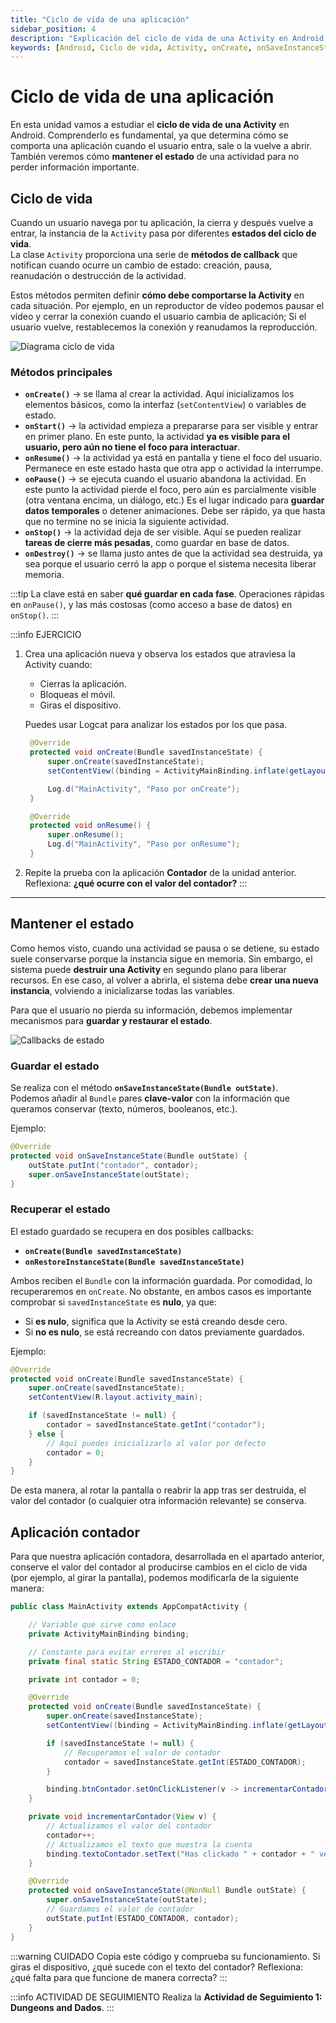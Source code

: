 ```yaml
---
title: "Ciclo de vida de una aplicación"
sidebar_position: 4
description: "Explicación del ciclo de vida de una Activity en Android, sus métodos principales y cómo mantener el estado de la aplicación."
keywords: [Android, Ciclo de vida, Activity, onCreate, onSaveInstanceState]
---
```


<div class="justify-text">

# Ciclo de vida de una aplicación

En esta unidad vamos a estudiar el **ciclo de vida de una Activity** en Android. Comprenderlo es fundamental, ya que determina cómo se comporta una aplicación cuando el usuario entra, sale o la vuelve a abrir. También veremos cómo **mantener el estado** de una actividad para no perder información importante.


## Ciclo de vida

Cuando un usuario navega por tu aplicación, la cierra y después vuelve a entrar, la instancia de la `Activity` pasa por diferentes **estados del ciclo de vida**.  
La clase `Activity` proporciona una serie de **métodos de callback** que notifican cuando ocurre un cambio de estado: creación, pausa, reanudación o destrucción de la actividad.

Estos métodos permiten definir **cómo debe comportarse la Activity** en cada situación. Por ejemplo, en un reproductor de vídeo podemos pausar el vídeo y cerrar la conexión cuando el usuario cambia de aplicación; Si el usuario vuelve, restablecemos la conexión y reanudamos la reproducción.

![Diagrama ciclo de vida](./0-img/ciclo-vida/diagrama-ciclo-vida.png)


### Métodos principales

- **`onCreate()`** → se llama al crear la actividad. Aquí inicializamos los elementos básicos, como la interfaz (`setContentView`) o variables de estado.  
- **`onStart()`** → la actividad empieza a prepararse para ser visible y entrar en primer plano. En este punto, la actividad **ya es visible para el usuario, pero aún no tiene el foco para interactuar**. 
- **`onResume()`** → la actividad ya está en pantalla y tiene el foco del usuario. Permanece en este estado hasta que otra app o actividad la interrumpe.  
- **`onPause()`** → se ejecuta cuando el usuario abandona la actividad. En este punto la actividad pierde el foco, pero aún es parcialmente visible (otra ventana encima, un diálogo, etc.) Es el lugar indicado para **guardar datos temporales** o detener animaciones. Debe ser rápido, ya que hasta que no termine no se inicia la siguiente actividad.  
- **`onStop()`** → la actividad deja de ser visible. Aquí se pueden realizar **tareas de cierre más pesadas**, como guardar en base de datos.  
- **`onDestroy()`** → se llama justo antes de que la actividad sea destruida, ya sea porque el usuario cerró la app o porque el sistema necesita liberar memoria.  

:::tip
La clave está en saber **qué guardar en cada fase**. Operaciones rápidas en `onPause()`, y las más costosas (como acceso a base de datos) en `onStop()`.
:::

:::info EJERCICIO

1. Crea una aplicación nueva y observa los estados que atraviesa la Activity cuando:  
   - Cierras la aplicación.  
   - Bloqueas el móvil.  
   - Giras el dispositivo.  
   
   Puedes usar Logcat para analizar los estados por los que pasa.

   ```java title="MainActivity.java"
    @Override
    protected void onCreate(Bundle savedInstanceState) {
        super.onCreate(savedInstanceState);
        setContentView((binding = ActivityMainBinding.inflate(getLayoutInflater())).getRoot());

        Log.d("MainActivity", "Paso por onCreate");
    }

    @Override
    protected void onResume() {
        super.onResume();
        Log.d("MainActivity", "Paso por onResume");
    }
   ```

2. Repite la prueba con la aplicación **Contador** de la unidad anterior. Reflexiona: **¿qué ocurre con el valor del contador?**
:::

---

## Mantener el estado

Como hemos visto, cuando una actividad se pausa o se detiene, su estado suele conservarse porque la instancia sigue en memoria. Sin embargo, el sistema puede **destruir una Activity** en segundo plano para liberar recursos. En ese caso, al volver a abrirla, el sistema debe **crear una nueva instancia**, volviendo a inicializarse todas las variables.  

Para que el usuario no pierda su información, debemos implementar mecanismos para **guardar y restaurar el estado**.  

![Callbacks de estado](./0-img/ciclo-vida/callbacks-estado.png)

### Guardar el estado
Se realiza con el método **`onSaveInstanceState(Bundle outState)`**.  
Podemos añadir al `Bundle` pares **clave-valor** con la información que queramos conservar (texto, números, booleanos, etc.).  

Ejemplo:

```java
@Override
protected void onSaveInstanceState(Bundle outState) {
    outState.putInt("contador", contador);
    super.onSaveInstanceState(outState);
}
```

### Recuperar el estado
El estado guardado se recupera en dos posibles callbacks:  
- **`onCreate(Bundle savedInstanceState)`**  
- **`onRestoreInstanceState(Bundle savedInstanceState)`**  

Ambos reciben el `Bundle` con la información guardada. Por comodidad, lo recuperaremos en `onCreate`. No obstante, en ambos casos es importante comprobar si `savedInstanceState` es **nulo**, ya que:  
- Si **es nulo**, significa que la Activity se está creando desde cero.  
- Si **no es nulo**, se está recreando con datos previamente guardados.  

Ejemplo:

```java
@Override
protected void onCreate(Bundle savedInstanceState) {
    super.onCreate(savedInstanceState);
    setContentView(R.layout.activity_main);

    if (savedInstanceState != null) {
        contador = savedInstanceState.getInt("contador");
    } else {
        // Aquí puedes inicializarlo al valor por defecto
        contador = 0;
    }
}
```

De esta manera, al rotar la pantalla o reabrir la app tras ser destruida, el valor del contador (o cualquier otra información relevante) se conserva.

## Aplicación contador

Para que nuestra aplicación contadora, desarrollada en el apartado anterior, conserve el valor del contador al producirse cambios en el ciclo de vida (por ejemplo, al girar la pantalla), podemos modificarla de la siguiente manera:

```java title="MainActivity.java"
public class MainActivity extends AppCompatActivity {

    // Variable que sirve como enlace
    private ActivityMainBinding binding;

    // Constante para evitar errores al escribir
    private final static String ESTADO_CONTADOR = "contador";

    private int contador = 0;

    @Override
    protected void onCreate(Bundle savedInstanceState) {
        super.onCreate(savedInstanceState);
        setContentView((binding = ActivityMainBinding.inflate(getLayoutInflater())).getRoot());

        if (savedInstanceState != null) {
            // Recuperamos el valor de contador
            contador = savedInstanceState.getInt(ESTADO_CONTADOR);
        }

        binding.btnContador.setOnClickListener(v -> incrementarContador(v));
    }

    private void incrementarContador(View v) {
        // Actualizamos el valor del contador
        contador++;
        // Actualizamos el texto que muestra la cuenta
        binding.textoContador.setText("Has clickado " + contador + " veces");
    }

    @Override
    protected void onSaveInstanceState(@NonNull Bundle outState) {
        super.onSaveInstanceState(outState);
        // Guardamos el valor de contador
        outState.putInt(ESTADO_CONTADOR, contador);
    }
}
```

:::warning CUIDADO
Copia este código y comprueba su funcionamiento. Si giras el dispositivo, ¿qué sucede con el texto del contador? Reflexiona: ¿qué falta para que funcione de manera correcta?
:::

:::info ACTIVIDAD DE SEGUIMIENTO
Realiza la **Actividad de Seguimiento 1: Dungeons and Dados**.
:::


</div>